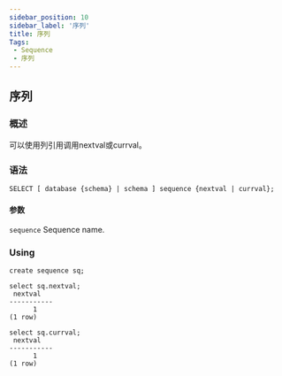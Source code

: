 ```yaml
---
sidebar_position: 10
sidebar_label: '序列'
title: 序列
Tags:
 - Sequence
 - 序列
---
```


## 序列
### 概述
可以使用列引用调用nextval或currval。

### 语法
```
SELECT [ database {schema} | schema ] sequence {nextval | currval};
```
#### **参数**
```sequence```
	Sequence name.  
### Using
```
create sequence sq;

select sq.nextval;
 nextval
-----------
      1
(1 row)

select sq.currval;
 nextval
-----------
      1
(1 row)
```